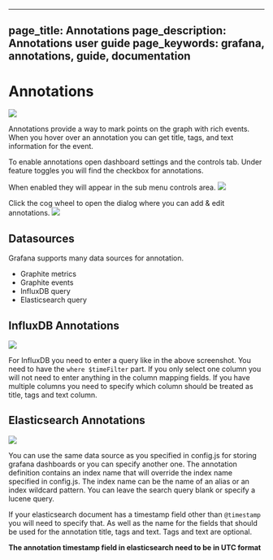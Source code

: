 ----
page_title: Annotations
page_description: Annotations user guide
page_keywords: grafana, annotations, guide, documentation
---

# Annotations
![](/img/v1/annotated_graph1.png)

Annotations provide a way to mark points on the graph with rich events. When you hover over an annotation
you can get title, tags, and text information for the event.

To enable annotations open dashboard settings and the controls tab.
Under feature toggles you will find the checkbox for annotations.

When enabled they will appear in the sub menu controls area.
![](/img/v1/annotations_submenu1.png)

Click the cog wheel to open the dialog where you can add & edit annotations.
![](/img/v1/annotations_dialog1.png)

## Datasources
Grafana supports many data sources for annotation.

- Graphite metrics
- Graphite events
- InfluxDB query
- Elasticsearch query

## InfluxDB Annotations
![](/img/influxdb/influxdb_annotation.png)

For InfluxDB you need to enter a query like in the above screenshot. You need to have the ```where $timeFilter``` part.
If you only select one column you will not need to enter anything in the column mapping fields.
If you have multiple columns you need to specify which column should be treated as title, tags and text column.

## Elasticsearch Annotations
![](/img/v1/elasticsearch_annotations_edit.png)

You can use the same data source as you specified in config.js for storing grafana dashboards or you can specify another one.
The annotation definition contains an index name that will override the index name specified in config.js. The index name can
be the name of an alias or an index wildcard pattern. You can leave the search query blank or specify a lucene query.

If your elasticsearch document has a timestamp field other than ```@timestamp``` you will need to specify that. As well
as the name for the fields that should be used for the annotation title, tags and text. Tags and text are optional.

**The annotation timestamp field in elasticsearch need to be in UTC format**
